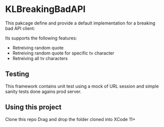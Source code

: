 # KLBreakingBadAPI

This pakcage define and provide a default implementation for a breaking bad API client:

Its supports the following features:

* Retreiving random quote
* Retreiving random quote for specific tv character
* Retreiving all tv characters


## Testing 

This framework contains unit test using a mock of URL session and simple sanity tests done agains prod server.


## Using this project

Clone this repo
Drag and drop the folder cloned into XCode 11+

